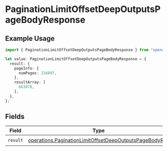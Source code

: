 # PaginationLimitOffsetDeepOutputsPageBodyResponse

## Example Usage

```typescript
import { PaginationLimitOffsetDeepOutputsPageBodyResponse } from "openapi/sdk/models/operations";

let value: PaginationLimitOffsetDeepOutputsPageBodyResponse = {
  result: {
    pageInfo: {
      numPages: 216897,
    },
    resultArray: [
      663078,
    ],
  },
};
```

## Fields

| Field                                                                                                                                   | Type                                                                                                                                    | Required                                                                                                                                | Description                                                                                                                             |
| --------------------------------------------------------------------------------------------------------------------------------------- | --------------------------------------------------------------------------------------------------------------------------------------- | --------------------------------------------------------------------------------------------------------------------------------------- | --------------------------------------------------------------------------------------------------------------------------------------- |
| `result`                                                                                                                                | [operations.PaginationLimitOffsetDeepOutputsPageBodyRes](../../../sdk/models/operations/paginationlimitoffsetdeepoutputspagebodyres.md) | :heavy_check_mark:                                                                                                                      | N/A                                                                                                                                     |